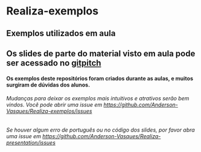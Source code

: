 # Realiza-exemplos
## Exemplos utilizados em aula

## Os slides de parte do material visto em aula pode ser acessado no [gitpitch](https://gitpitch.com/Anderson-Vasques/Realiza-presentation/)

#### Os exemplos deste repositórios foram criados durante as aulas, e muitos surgiram de dúvidas dos alunos.

###### Mudanças para deixar os exemplos mais intuitivos e atrativos serão bem vindos. Você pode abrir uma issue em https://github.com/Anderson-Vasques/Realiza-exemplos/issues

###### Se houver algum erro de português ou no código dos slides, por favor abra uma issue em https://github.com/Anderson-Vasques/Realiza-presentation/issues
